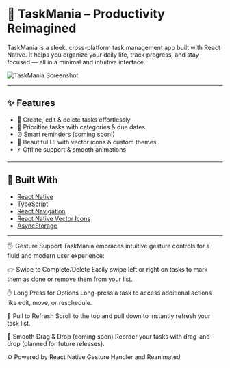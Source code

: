 # 🚀 TaskMania – Productivity Reimagined

TaskMania is a sleek, cross-platform task management app built with React Native. It helps you organize your daily life, track progress, and stay focused — all in a minimal and intuitive interface.

![TaskMania Screenshot](./assets/screenshots/preview.png) <!-- Optional: Replace with your app screenshot -->

---

## ✨ Features

- 📝 Create, edit & delete tasks effortlessly
- 📅 Prioritize tasks with categories & due dates
- ⏰ Smart reminders (coming soon!)
- 🎨 Beautiful UI with vector icons & custom themes
- ⚡ Offline support & smooth animations

---

## 📱 Built With

- [React Native](https://reactnative.dev/)
- [TypeScript](https://www.typescriptlang.org/)
- [React Navigation](https://reactnavigation.org/)
- [React Native Vector Icons](https://github.com/oblador/react-native-vector-icons)
- [AsyncStorage](https://react-native-async-storage.github.io/async-storage/)

---

🖐️ Gesture Support
TaskMania embraces intuitive gesture controls for a fluid and modern user experience:

👉 Swipe to Complete/Delete
Easily swipe left or right on tasks to mark them as done or remove them from your list.

✋ Long Press for Options
Long-press a task to access additional actions like edit, move, or reschedule.

🧭 Pull to Refresh
Scroll to the top and pull down to instantly refresh your task list.

🔄 Smooth Drag & Drop (coming soon)
Reorder your tasks with drag-and-drop (planned for future releases).

⚙️ Powered by React Native Gesture Handler and Reanimated
